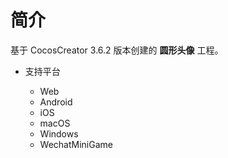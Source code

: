 
# 简介
基于 CocosCreator 3.6.2 版本创建的 **圆形头像** 工程。


* 支持平台

    - Web
    - Android
    - iOS
    - macOS
    - Windows
    - WechatMiniGame